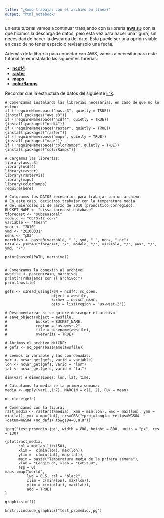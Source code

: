 ```yaml
---
title: "¿Cómo trabajar con el archivo en línea?"
output: "html_notebook" 
---
```


En este tutorial vamos a continuar trabajando con la librería [**aws.s3**](https://cran.r-project.org/web/packages/aws.s3/aws.s3.pdf) con la que hicimos la descarga de datos, pero esta vez para hacer una figura, sin necesidad de hacer la descarga del dato. Esta puede ser una opción viable en caso de no tener espacio o revisar solo una fecha.

Además de la librería para conectar con AWS, vamos a necesitar para este tutorial tener instalado las siguientes librerías:

- [**ncdf4**](https://cran.r-project.org/web/packages/ncdf4/ncdf4.pdf)
- [**raster**](https://cran.r-project.org/web/packages/raster/raster.pdf)
- [**maps**](https://cran.r-project.org/web/packages/maps/maps.pdf)
- [**colorRamps**](https://cran.r-project.org/web/packages/colorRamps/colorRamps.pdf)

Recordar que la estructura de datos del siguiente [link](https://fmcarrasco.github.io/documentation_crc_sas/SISSA_database/2Estructura_de_datos/). 

```{r}
# Comenzamos instalando las librerías necesarias, en caso de que no lo estén: 
if (!requireNamespace("aws.s3", quietly = TRUE)) {install.packages("aws.s3")}
if (!requireNamespace("ncdf4", quietly = TRUE)) {install.packages("ncdf4")}
if (!requireNamespace("raster", quietly = TRUE)) {install.packages("raster")}
if (!requireNamespace("maps", quietly = TRUE)) {install.packages("maps")}
if (!requireNamespace("colorRamps", quietly = TRUE)) {install.packages("colorRamps")}

# Cargamos las librerías:
library(aws.s3)
library(ncdf4)
library(raster)
library(rasterVis)
library(maps)
library(colorRamps)
require(here)

# Colocamos los DATOS necesarios para trabajar con un archivo. 
# En este caso, decidimos trabajar con la temperatura media 
# del miércoles 31 de marzo de 2010 (pronóstico corregido):
BUCKET_NAME <- "sissa-forecast-database"
tforecast <- "subseasonal"
modelo <- "GEFSv12_corr"
variable <- "tmean"
year <- "2010"
ymd <- "20100331"
nens <- "p03"
narchivo <- paste0(variable, "_", ymd, "_", nens, ".nc")
PATH <- paste0(tforecast, "/", modelo, "/", variable, "/", year, "/", ymd, "/")

print(paste0(PATH, narchivo))
```


```{r}

# Comenzamos la conexión al archivo:
awsfile <- paste0(PATH, narchivo)
print("Trabajamos con el archivo:")
print(awsfile)

gefs <- s3read_using(FUN = ncdf4::nc_open, 
                     object = awsfile,
                     bucket = BUCKET_NAME,
                     opts = list(region = "us-west-2"))
  
# Descomentarear si se quiere descargar el archivo: 
# save_object(object = awsfile,
#             bucket = BUCKET_NAME,
#             region = "us-west-2",
#             file = basename(awsfile),
#             overwrite = TRUE)

# Abrimos el archivo NetCDF:
# gefs <- nc_open(basename(awsfile))
  
# Leemos la variable y las coordenadas:
var <- ncvar_get(gefs, varid = variable)
lon <- ncvar_get(gefs, varid = "lon") 
lat <- ncvar_get(gefs, varid = "lat")

dim(var) # dimensiones: lon, lat, time.

# Calculamos la media de la primera semana: 
media <- apply(var[,,1:7], MARGIN = c(1, 2), FUN = mean)
  
nc_close(gefs)
```
```{r}
# Comenzamos con la figura:
rast_media <- raster(t(media), xmn = min(lon), xmx = max(lon), ymn = min(lat), ymx = max(lat), crs=CRS("+proj=longlat +ellps=WGS84 +datum=WGS84 +no_defs+ towgs84=0,0,0"))

jpeg("test_promedio.jpg", width = 800, height = 800, units = "px", res = 130)

{plot(rast_media, 
      col = matlab.like(50),
      xlim =  c(min(lon), max(lon)), 
      ylim =  c(min(lat), max(lat)),
      main = paste("Temperatura media de la primera semana"),
      xlab = "Longitud", ylab = "Latitud",
      asp = 0)
maps::map("world",
          lwd = 0.5, col = "black",
          xlim = c(min(lon), max(lon)), 
          ylim = c(min(lat), max(lat)), 
          add = TRUE)
}

graphics.off()

knitr::include_graphics("test_promedio.jpg")
```







